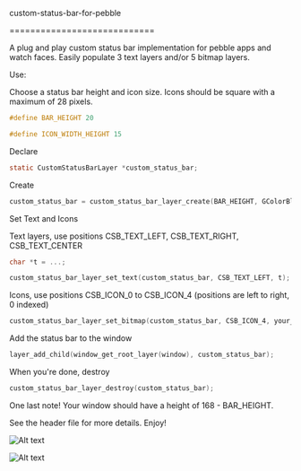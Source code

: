 custom-status-bar-for-pebble

============================

A plug and play custom status bar implementation for pebble apps and watch faces. Easily populate 3 text layers and/or 5 bitmap layers.

Use:

Choose a status bar height and icon size. Icons should be square with a maximum of 28 pixels.
```c
#define BAR_HEIGHT 20

#define ICON_WIDTH_HEIGHT 15
```

Declare
```c
static CustomStatusBarLayer *custom_status_bar;
```

Create
```c
custom_status_bar = custom_status_bar_layer_create(BAR_HEIGHT, GColorBlack, ICON_WIDTH_HEIGHT);
```

Set Text and Icons

Text layers, use positions CSB_TEXT_LEFT, CSB_TEXT_RIGHT, CSB_TEXT_CENTER
```c
char *t = ...;

custom_status_bar_layer_set_text(custom_status_bar, CSB_TEXT_LEFT, t);
```

Icons, use positions CSB_ICON_0 to CSB_ICON_4 (positions are left to right, 0 indexed)
```c
custom_status_bar_layer_set_bitmap(custom_status_bar, CSB_ICON_4, your_gbitmap); 
```

Add the status bar to the window
```c
layer_add_child(window_get_root_layer(window), custom_status_bar);
```

When you're done, destroy
```c
custom_status_bar_layer_destroy(custom_status_bar);
```

One last note! Your window should have a height of 168 - BAR_HEIGHT.

See the header file for more details. Enjoy!

![Alt text](http://rebootsramblings.ca/forumpictures/icons.png "Icons")

![Alt text](http://rebootsramblings.ca/forumpictures/textlayers.png "Text")
